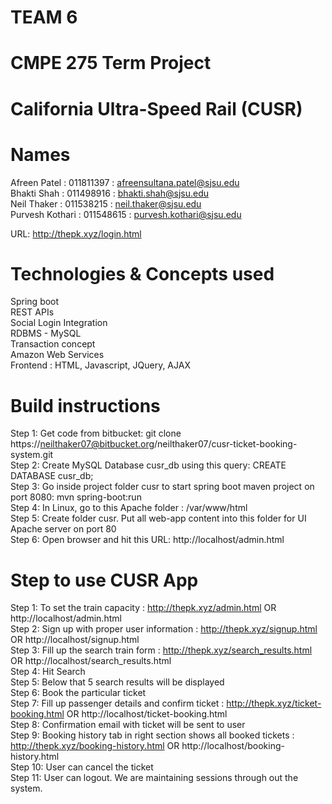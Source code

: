 # TEAM 6   
# CMPE 275 Term Project    
# California Ultra-Speed Rail (CUSR)   
  
# Names   
Afreen Patel : 011811397 : afreensultana.patel@sjsu.edu    
Bhakti Shah : 011498916 : bhakti.shah@sjsu.edu   
Neil Thaker : 011538215 : neil.thaker@sjsu.edu  
Purvesh Kothari : 011548615 : purvesh.kothari@sjsu.edu   
  
URL: http://thepk.xyz/login.html   
  
# Technologies & Concepts used   
Spring boot  
REST APIs  
Social Login Integration  
RDBMS - MySQL  
Transaction concept  
Amazon Web Services  
Frontend : HTML, Javascript, JQuery, AJAX  
   
# Build instructions  
Step 1: Get code from bitbucket: git clone https://neilthaker07@bitbucket.org/neilthaker07/cusr-ticket-booking-system.git    
Step 2: Create MySQL Database cusr_db using this query: CREATE DATABASE cusr_db;  
Step 3: Go inside project folder cusr to start spring boot maven project on port 8080: mvn spring-boot:run  
Step 4: In Linux, go to this Apache folder : /var/www/html  
Step 5: Create folder cusr. Put all web-app content into this folder for UI Apache server on port 80  
Step 6: Open browser and hit this URL: http://localhost/admin.html  
   
# Step to use CUSR App    
Step 1: To set the train capacity : http://thepk.xyz/admin.html OR  http://localhost/admin.html   
Step 2: Sign up with proper user information : http://thepk.xyz/signup.html OR  http://localhost/signup.html  
Step 3: Fill up the search train form : http://thepk.xyz/search_results.html  OR  http://localhost/search_results.html  
Step 4: Hit Search  
Step 5: Below that 5 search results will be displayed  
Step 6: Book the particular ticket   
Step 7: Fill up passenger details and confirm ticket : http://thepk.xyz/ticket-booking.html OR  http://localhost/ticket-booking.html  
Step 8: Confirmation email with ticket will be sent to user  
Step 9: Booking history tab in right section shows all booked tickets : http://thepk.xyz/booking-history.html OR  http://localhost/booking-history.html  
Step 10: User can cancel the ticket  
Step 11: User can logout. We are maintaining sessions through out the system.  